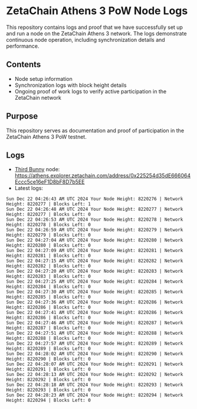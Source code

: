 # ZetaChain Athens 3 PoW Node Logs
This repository contains logs and proof that we have successfully set up and run a node on the ZetaChain Athens 3 network. The logs demonstrate continuous node operation, including synchronization details and performance.

## Contents
- Node setup information
- Synchronization logs with block height details
- Ongoing proof of work logs to verify active participation in the ZetaChain network

## Purpose
This repository serves as documentation and proof of participation in the ZetaChain Athens 3 PoW testnet.

## Logs

- [Third Bunny](https://thirdbunny.xyz/) node: https://athens.explorer.zetachain.com/address/0x225254d35dE666064Eccc5ce16eF1D8bF8D7b5EE
- Latest logs:
```
Sun Dec 22 04:26:43 AM UTC 2024 Your Node Height: 8220276 | Network Height: 8220277 | Blocks Left: 1
Sun Dec 22 04:26:48 AM UTC 2024 Your Node Height: 8220277 | Network Height: 8220277 | Blocks Left: 0
Sun Dec 22 04:26:53 AM UTC 2024 Your Node Height: 8220278 | Network Height: 8220278 | Blocks Left: 0
Sun Dec 22 04:26:59 AM UTC 2024 Your Node Height: 8220279 | Network Height: 8220279 | Blocks Left: 0
Sun Dec 22 04:27:04 AM UTC 2024 Your Node Height: 8220280 | Network Height: 8220280 | Blocks Left: 0
Sun Dec 22 04:27:09 AM UTC 2024 Your Node Height: 8220281 | Network Height: 8220281 | Blocks Left: 0
Sun Dec 22 04:27:15 AM UTC 2024 Your Node Height: 8220282 | Network Height: 8220282 | Blocks Left: 0
Sun Dec 22 04:27:20 AM UTC 2024 Your Node Height: 8220283 | Network Height: 8220283 | Blocks Left: 0
Sun Dec 22 04:27:25 AM UTC 2024 Your Node Height: 8220284 | Network Height: 8220284 | Blocks Left: 0
Sun Dec 22 04:27:30 AM UTC 2024 Your Node Height: 8220285 | Network Height: 8220285 | Blocks Left: 0
Sun Dec 22 04:27:36 AM UTC 2024 Your Node Height: 8220286 | Network Height: 8220286 | Blocks Left: 0
Sun Dec 22 04:27:41 AM UTC 2024 Your Node Height: 8220286 | Network Height: 8220286 | Blocks Left: 0
Sun Dec 22 04:27:46 AM UTC 2024 Your Node Height: 8220287 | Network Height: 8220287 | Blocks Left: 0
Sun Dec 22 04:27:51 AM UTC 2024 Your Node Height: 8220288 | Network Height: 8220288 | Blocks Left: 0
Sun Dec 22 04:27:57 AM UTC 2024 Your Node Height: 8220289 | Network Height: 8220289 | Blocks Left: 0
Sun Dec 22 04:28:02 AM UTC 2024 Your Node Height: 8220290 | Network Height: 8220290 | Blocks Left: 0
Sun Dec 22 04:28:07 AM UTC 2024 Your Node Height: 8220291 | Network Height: 8220291 | Blocks Left: 0
Sun Dec 22 04:28:13 AM UTC 2024 Your Node Height: 8220292 | Network Height: 8220292 | Blocks Left: 0
Sun Dec 22 04:28:18 AM UTC 2024 Your Node Height: 8220293 | Network Height: 8220293 | Blocks Left: 0
Sun Dec 22 04:28:23 AM UTC 2024 Your Node Height: 8220294 | Network Height: 8220294 | Blocks Left: 0
```
